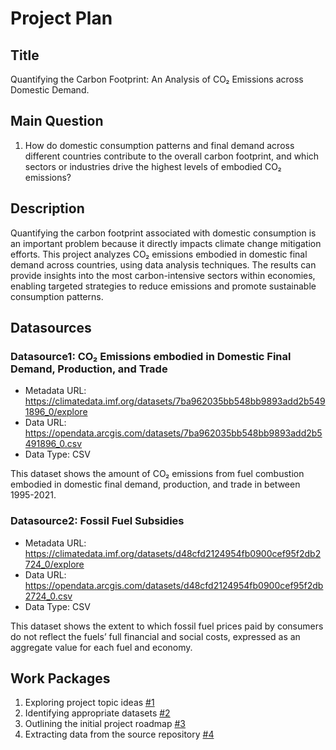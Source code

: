# Project Plan

## Title
<!-- Give your project a short title. -->
Quantifying the Carbon Footprint: An Analysis of CO₂ Emissions across Domestic Demand.

## Main Question

<!-- Think about one main question you want to answer based on the data. -->
1. How do domestic consumption patterns and final demand across different countries contribute to the overall carbon footprint, and which sectors or industries drive the highest levels of embodied CO₂ emissions?

## Description

<!-- Describe your data science project in max. 200 words. Consider writing about why and how you attempt it. -->
Quantifying the carbon footprint associated with domestic consumption is an important problem because it directly impacts climate change mitigation efforts. This project analyzes CO₂ emissions embodied in domestic final demand across countries, using data analysis techniques. The results can provide insights into the most carbon-intensive sectors within economies, enabling targeted strategies to reduce emissions and promote sustainable consumption patterns.
## Datasources

<!-- Describe each datasources you plan to use in a section. Use the prefic "DatasourceX" where X is the id of the datasource. -->

### Datasource1: CO₂ Emissions embodied in Domestic Final Demand, Production, and Trade
* Metadata URL: https://climatedata.imf.org/datasets/7ba962035bb548bb9893add2b5491896_0/explore
* Data URL: https://opendata.arcgis.com/datasets/7ba962035bb548bb9893add2b5491896_0.csv
* Data Type: CSV

This dataset shows the amount of CO₂ emissions from fuel combustion embodied in domestic final demand, production, and trade in between 1995-2021.
### Datasource2: Fossil Fuel Subsidies
* Metadata URL: https://climatedata.imf.org/datasets/d48cfd2124954fb0900cef95f2db2724_0/explore
* Data URL: https://opendata.arcgis.com/datasets/d48cfd2124954fb0900cef95f2db2724_0.csv
* Data Type: CSV

This dataset shows the extent to which fossil fuel prices paid by consumers do not reflect the fuels’ full financial and social costs, expressed as an aggregate value for each fuel and economy.
## Work Packages

<!-- List of work packages ordered sequentially, each pointing to an issue with more details. -->

1. Exploring project topic ideas [#1][i1]
2. Identifying appropriate datasets [#2][i2]
3. Outlining the initial project roadmap [#3][i3]
4. Extracting data from the source repository [#4][i4]

[i1]: https://github.com/rashedrana/rana-made/issues/1
[i2]: https://github.com/rashedrana/rana-made/issues/2
[i3]: https://github.com/rashedrana/rana-made/issues/3
[i4]: https://github.com/rashedrana/rana-made/issues/4
